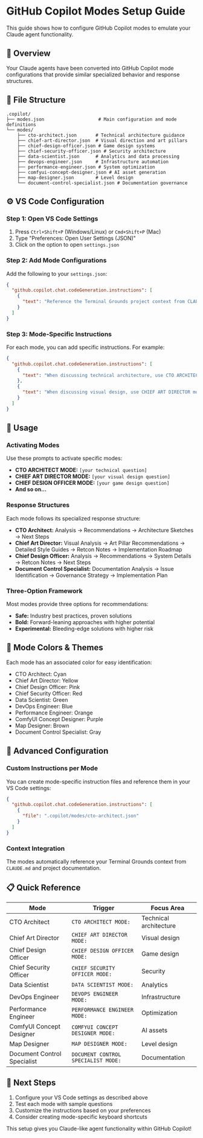 # GitHub Copilot Modes Setup Guide

This guide shows how to configure GitHub Copilot modes to emulate your Claude agent functionality.

## 🎯 Overview

Your Claude agents have been converted into GitHub Copilot mode configurations that provide similar specialized behavior and response structures.

## 📁 File Structure

```
.copilot/
├── modes.json                    # Main configuration and mode definitions
└── modes/
    ├── cto-architect.json       # Technical architecture guidance
    ├── chief-art-director.json  # Visual direction and art pillars
    ├── chief-design-officer.json # Game design systems
    ├── chief-security-officer.json # Security architecture
    ├── data-scientist.json      # Analytics and data processing
    ├── devops-engineer.json     # Infrastructure automation
    ├── performance-engineer.json # System optimization
    ├── comfyui-concept-designer.json # AI asset generation
    ├── map-designer.json        # Level design
    └── document-control-specialist.json # Documentation governance
```

## ⚙️ VS Code Configuration

### Step 1: Open VS Code Settings

1. Press `Ctrl+Shift+P` (Windows/Linux) or `Cmd+Shift+P` (Mac)
2. Type "Preferences: Open User Settings (JSON)"
3. Click on the option to open `settings.json`

### Step 2: Add Mode Configurations

Add the following to your `settings.json`:

```json
{
  "github.copilot.chat.codeGeneration.instructions": [
    {
      "text": "Reference the Terminal Grounds project context from CLAUDE.md and use appropriate specialized modes when discussing technical, creative, or operational topics."
    }
  ]
}
```

### Step 3: Mode-Specific Instructions

For each mode, you can add specific instructions. For example:

```json
{
  "github.copilot.chat.codeGeneration.instructions": [
    {
      "text": "When discussing technical architecture, use CTO ARCHITECT mode: Structure responses as Analysis → Recommendations → Architecture Sketches → Next Steps. Provide Safe/Bold/Experimental options."
    },
    {
      "text": "When discussing visual design, use CHIEF ART DIRECTOR mode: Structure responses as Visual Analysis → Art Pillar Recommendations → Detailed Style Guides → Retcon Notes → Implementation Roadmap."
    }
  ]
}
```

## 🚀 Usage

### Activating Modes

Use these prompts to activate specific modes:

- **CTO ARCHITECT MODE:** `[your technical question]`
- **CHIEF ART DIRECTOR MODE:** `[your visual design question]`
- **CHIEF DESIGN OFFICER MODE:** `[your game design question]`
- **And so on...**

### Response Structures

Each mode follows its specialized response structure:

- **CTO Architect:** Analysis → Recommendations → Architecture Sketches → Next Steps
- **Chief Art Director:** Visual Analysis → Art Pillar Recommendations → Detailed Style Guides → Retcon Notes → Implementation Roadmap
- **Chief Design Officer:** Analysis → Recommendations → System Details → Retcon Notes → Next Steps
- **Document Control Specialist:** Documentation Analysis → Issue Identification → Governance Strategy → Implementation Plan

### Three-Option Framework

Most modes provide three options for recommendations:

- **Safe:** Industry best practices, proven solutions
- **Bold:** Forward-leaning approaches with higher potential
- **Experimental:** Bleeding-edge solutions with higher risk

## 🎨 Mode Colors & Themes

Each mode has an associated color for easy identification:

- CTO Architect: Cyan
- Chief Art Director: Yellow
- Chief Design Officer: Pink
- Chief Security Officer: Red
- Data Scientist: Green
- DevOps Engineer: Blue
- Performance Engineer: Orange
- ComfyUI Concept Designer: Purple
- Map Designer: Brown
- Document Control Specialist: Gray

## 🔧 Advanced Configuration

### Custom Instructions per Mode

You can create mode-specific instruction files and reference them in your VS Code settings:

```json
{
  "github.copilot.chat.codeGeneration.instructions": [
    {
      "file": ".copilot/modes/cto-architect.json"
    }
  ]
}
```

### Context Integration

The modes automatically reference your Terminal Grounds context from `CLAUDE.md` and project documentation.

## 📋 Quick Reference

| Mode | Trigger | Focus Area |
|------|---------|------------|
| CTO Architect | `CTO ARCHITECT MODE:` | Technical architecture |
| Chief Art Director | `CHIEF ART DIRECTOR MODE:` | Visual design |
| Chief Design Officer | `CHIEF DESIGN OFFICER MODE:` | Game design |
| Chief Security Officer | `CHIEF SECURITY OFFICER MODE:` | Security |
| Data Scientist | `DATA SCIENTIST MODE:` | Analytics |
| DevOps Engineer | `DEVOPS ENGINEER MODE:` | Infrastructure |
| Performance Engineer | `PERFORMANCE ENGINEER MODE:` | Optimization |
| ComfyUI Concept Designer | `COMFYUI CONCEPT DESIGNER MODE:` | AI assets |
| Map Designer | `MAP DESIGNER MODE:` | Level design |
| Document Control Specialist | `DOCUMENT CONTROL SPECIALIST MODE:` | Documentation |

## 🎯 Next Steps

1. Configure your VS Code settings as described above
2. Test each mode with sample questions
3. Customize the instructions based on your preferences
4. Consider creating mode-specific keyboard shortcuts

This setup gives you Claude-like agent functionality within GitHub Copilot!
